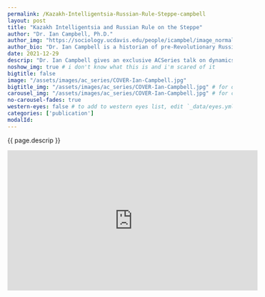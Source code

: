 ```yaml
---
permalink: /Kazakh-Intelligentsia-Russian-Rule-Steppe-campbell
layout: post
title: "Kazakh Intelligentsia and Russian Rule on the Steppe"
author: "Dr. Ian Campbell, Ph.D."
author_img: "https://sociology.ucdavis.edu/people/icampbel/image_normal"
author_bio: "Dr. Ian Campbell is a historian of pre-Revolutionary Russia with particular interest in the relationship between non-Russian subjects (and territories) and the imperial core. He is an Associate Professor at the University of California, Davis."
date: 2021-12-29
descrip: "Dr. Ian Campbell gives an exclusive ACSeries talk on dynamics between tsarist bureacracy & a fomenting Kazakh national identity that shaped Kazakhstan."
noshow_img: true # i don't know what this is and i'm scared of it
bigtitle: false
image: "/assets/images/ac_series/COVER-Ian-Campbell.jpg"
bigtitle_img: "/assets/images/ac_series/COVER-Ian-Campbell.jpg" # for opengraph
carousel_img: "/assets/images/ac_series/COVER-Ian-Campbell.jpg" # for carousel
no-carousel-fades: true
western-eyes: false # to add to western eyes list, edit `_data/eyes.yml`
categories: ['publication']
modalId:
---
```


{{ page.descrip }}

<div class="images-group">
  <div class="p-2">
<iframe width="560" height="315" src="https://www.youtube.com/embed/tDLyUsDfufI" title="YouTube video player" frameborder="0" allow="accelerometer; autoplay; clipboard-write; encrypted-media; gyroscope; picture-in-picture" allowfullscreen></iframe>
   </div>
</div>

